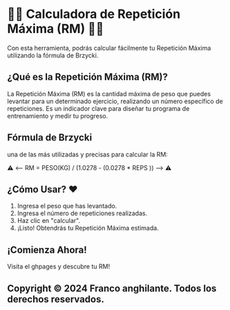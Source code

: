 # 🏋️‍♂️ Calculadora de Repetición Máxima (RM) 🏋️‍♀️

Con esta herramienta, podrás calcular fácilmente tu Repetición Máxima utilizando la fórmula de Brzycki.

## ¿Qué es la Repetición Máxima (RM)?

La Repetición Máxima (RM) es la cantidad máxima de peso que puedes levantar para un determinado ejercicio, realizando un número específico de repeticiones. Es un indicador clave para diseñar tu programa de entrenamiento y medir tu progreso.

## Fórmula de Brzycki

una de las más utilizadas y precisas para calcular la RM:

⚠️ <-- RM = PESO(KG) / (1.0278 - (0.0278 \* REPS )) --> ⚠️

## ¿Cómo Usar? ❤️

1. Ingresa el peso que has levantado.
2. Ingresa el número de repeticiones realizadas.
3. Haz clic en "calcular".
4. ¡Listo! Obtendrás tu Repetición Máxima estimada.

## ¡Comienza Ahora!

Visita el ghpages y descubre tu RM!

## Copyright © 2024 Franco anghilante. Todos los derechos reservados.
